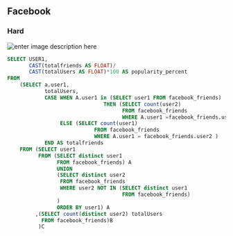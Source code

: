 ﻿## Facebook
### Hard
![enter image description here](https://doc-0o-0s-docs.googleusercontent.com/docs/securesc/7aitodldkm0fuvap891ijbakis79h4q7/f22t8f2c6eonms3vhnmhuqnn8tgvpfbv/1616397375000/14652307635308192399/14652307635308192399/1LZW-P6oRNEV2rWTsOWYk4buURCLMPkyr?authuser=0&nonce=645srs0chhggi&user=14652307635308192399&hash=hdig32anni5j6kaqc9ifoopptkghk4jb)
```sql
SELECT USER1,
       CAST(totalfriends AS FLOAT)/
       CAST(totalUsers AS FLOAT)*100 AS popularity_percent
FROM
    (SELECT a.user1,
            totalUsers,
            CASE WHEN A.user1 in (SELECT user1 FROM facebook_friends)         
							   THEN (SELECT count(user2) 
						             FROM facebook_friends
						             WHERE A.user1 =facebook_friends.user1 )
		         ELSE (SELECT count(user1) 
					        FROM facebook_friends 
					        WHERE A.user1 = facebook_friends.user2 )
		    END AS totalfriends
    FROM (SELECT user1
          FROM (SELECT distinct user1 
                FROM facebook_friends) A
                UNION 
                (SELECT distinct user2
                 FROM facebook_friends
                 WHERE user2 NOT IN (SELECT distinct user1 
                                     FROM facebook_friends)
                )
                ORDER BY user1) A
         ,(SELECT count(distinct user2) totalUsers
           FROM facebook_friends)B
          )C

